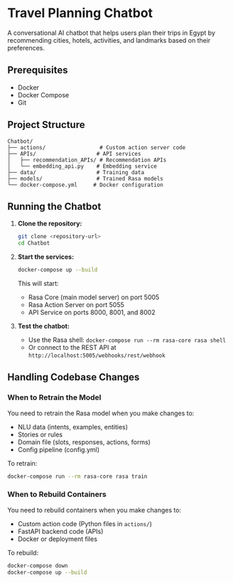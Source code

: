 # Travel Planning Chatbot

A conversational AI chatbot that helps users plan their trips in Egypt by recommending cities, hotels, activities, and landmarks based on their preferences.

## Prerequisites

- Docker
- Docker Compose
- Git

## Project Structure

```
Chatbot/
├── actions/                 # Custom action server code
├── APIs/                   # API services
│   ├── recommendation_APIs/ # Recommendation APIs
│   └── embedding_api.py    # Embedding service
├── data/                   # Training data
├── models/                 # Trained Rasa models
└── docker-compose.yml     # Docker configuration
```

## Running the Chatbot

1. **Clone the repository:**
   ```bash
   git clone <repository-url>
   cd Chatbot
   ```

2. **Start the services:**
   ```bash
   docker-compose up --build
   ```
   This will start:
   - Rasa Core (main model server) on port 5005
   - Rasa Action Server on port 5055
   - API Service on ports 8000, 8001, and 8002

3. **Test the chatbot:**
   - Use the Rasa shell: `docker-compose run --rm rasa-core rasa shell`
   - Or connect to the REST API at `http://localhost:5005/webhooks/rest/webhook`

## Handling Codebase Changes

### When to Retrain the Model

You need to retrain the Rasa model when you make changes to:
- NLU data (intents, examples, entities)
- Stories or rules
- Domain file (slots, responses, actions, forms)
- Config pipeline (config.yml)

To retrain:
```bash
docker-compose run --rm rasa-core rasa train
```

### When to Rebuild Containers

You need to rebuild containers when you make changes to:
- Custom action code (Python files in `actions/`)
- FastAPI backend code (APIs)
- Docker or deployment files

To rebuild:
```bash
docker-compose down
docker-compose up --build
```

